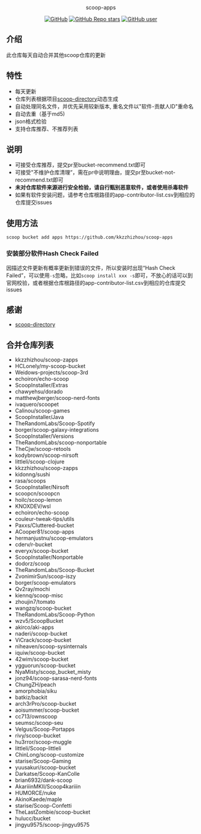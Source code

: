 <p align="center">
  scoop-apps
</p>
<p align="center">
  <a href="https://github.com/kkzzhizhou/scoop-apps"><img alt="GitHub" src="https://img.shields.io/badge/Readme--Style-standard--repository-brightgreen?style=flat-square&color=f83500"/></a>
  <a href="https://github.com/kkzzhizhou/scoop-apps"><img alt="GitHub Repo stars" src="https://img.shields.io/github/stars/kkzzhizhou/scoop-apps?style=flat-square"/></a>
  <a href="https://github.com/kkzzhizhou"><img alt="GitHub user" src="https://img.shields.io/badge/author-kkzzhizhou-brightgreen?style=flat-square"/></a>
</p>


## 介绍

此仓库每天自动合并其他scoop仓库的更新

## 特性

- 每天更新
- 仓库列表根据项目[scoop-directory](https://github.com/rasa/scoop-directory)动态生成
- 自动处理同名文件，并优先采用较新版本, 重名文件以"软件-贡献人ID"重命名
- 自动去重（基于md5)
- json格式检验
- 支持仓库推荐、不推荐列表

## 说明

- 可接受仓库推荐，提交pr至bucket-recommend.txt即可
- 可接受"不维护仓库清理”，需在pr中说明理由，提交pr至bucket-not-recommend.txt即可
- **未对仓库软件来源进行安全检验，请自行甄别恶意软件，或者使用杀毒软件**
- 如果有软件安装问题，请参考仓库根路径的app-contributor-list.csv到相应的仓库提交issues

## 使用方法

```
scoop bucket add apps https://github.com/kkzzhizhou/scoop-apps
```

### 安装部分软件Hash Check Failed



因描述文件更新有概率更新到错误的文件，所以安装时出现“Hash Check Failed”，可以使用`-s`忽略，比如`scoop install xxx -s`即可，不放心的话可以到官网校验，或者根据仓库根路径的app-contributor-list.csv到相应的仓库提交issues

## 感谢

- [scoop-directory](https://github.com/rasa/scoop-directory)

## 合并仓库列表

- kkzzhizhou/scoop-zapps
- HCLonely/my-scoop-bucket
- Weidows-projects/scoop-3rd
- echoiron/echo-scoop
- ScoopInstaller/Extras
- chawyehsu/dorado
- matthewjberger/scoop-nerd-fonts
- ivaquero/scoopet
- Calinou/scoop-games
- ScoopInstaller/Java
- TheRandomLabs/Scoop-Spotify
- borger/scoop-galaxy-integrations
- ScoopInstaller/Versions
- TheRandomLabs/scoop-nonportable
- TheCjw/scoop-retools
- kodybrown/scoop-nirsoft
- littleli/scoop-clojure
- kkzzhizhou/scoop-zapps
- kidonng/sushi
- rasa/scoops
- ScoopInstaller/Nirsoft
- scoopcn/scoopcn
- hoilc/scoop-lemon
- KNOXDEV/wsl
- echoiron/echo-scoop
- couleur-tweak-tips/utils
- Paxxs/Cluttered-bucket
- ACooper81/scoop-apps
- hermanjustnu/scoop-emulators
- cderv/r-bucket
- everyx/scoop-bucket
- ScoopInstaller/Nonportable
- dodorz/scoop
- TheRandomLabs/Scoop-Bucket
- ZvonimirSun/scoop-iszy
- borger/scoop-emulators
- Qv2ray/mochi
- kiennq/scoop-misc
- zhoujin7/tomato
- wangzq/scoop-bucket
- TheRandomLabs/Scoop-Python
- wzv5/ScoopBucket
- akirco/aki-apps
- naderi/scoop-bucket
- ViCrack/scoop-bucket
- niheaven/scoop-sysinternals
- iquiw/scoop-bucket
- 42wim/scoop-bucket
- ygguorun/scoop-bucket
- NyaMisty/scoop_bucket_misty
- jonz94/scoop-sarasa-nerd-fonts
- ChungZH/peach
- amorphobia/siku
- batkiz/backit
- arch3rPro/scoop-bucket
- aoisummer/scoop-bucket
- cc713/ownscoop
- seumsc/scoop-seu
- Velgus/Scoop-Portapps
- rivy/scoop-bucket
- hu3rror/scoop-muggle
- littleli/Scoop-littleli
- ChinLong/scoop-customize
- starise/Scoop-Gaming
- yuusakuri/scoop-bucket
- Darkatse/Scoop-KanColle
- brian6932/dank-scoop
- AkariiinMKII/Scoop4kariiin
- HUMORCE/nuke
- AkinoKaede/maple
- starise/Scoop-Confetti
- TheLastZombie/scoop-bucket
- hulucc/bucket
- jingyu9575/scoop-jingyu9575

